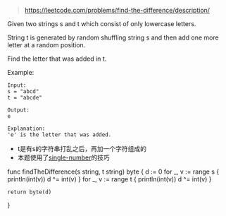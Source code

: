 > https://leetcode.com/problems/find-the-difference/description/

Given two strings s and t which consist of only lowercase letters.

String t is generated by random shuffling string s and then add one more letter at a random position.

Find the letter that was added in t.

Example:
```
Input:
s = "abcd"
t = "abcde"

Output:
e

Explanation:
'e' is the letter that was added.
```

- t是有s的字符串打乱之后，再加一个字符组成的
- 本题使用了[single-number](./136-single-number.md)的技巧

func findTheDifference(s string, t string) byte {
	d := 0
	for _, v := range s {
		println(int(v))
		d ^= int(v)
	}
	for _, v := range t {
		println(int(v))
		d ^= int(v)
	}

	return byte(d)
}